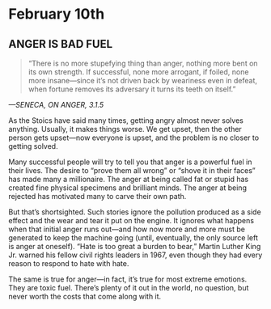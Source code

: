 # February 10th
## ANGER IS BAD FUEL

> “There is no more stupefying thing than anger, nothing more bent on its own strength. If successful, none more arrogant, if foiled, none more insane—since it’s not driven back by weariness even in defeat, when fortune removes its adversary it turns its teeth on itself.”

*—SENECA, ON ANGER, 3.1.5*

As the Stoics have said many times, getting angry almost never solves anything. Usually, it makes things worse. We get upset, then the other person gets upset—now everyone is upset, and the problem is no closer to getting solved.

Many successful people will try to tell you that anger is a powerful fuel in their lives. The desire to “prove them all wrong” or “shove it in their faces” has made many a millionaire. The anger at being called fat or stupid has created fine physical specimens and brilliant minds. The anger at being rejected has motivated many to carve their own path.

But that’s shortsighted. Such stories ignore the pollution produced as a side effect and the wear and tear it put on the engine. It ignores what happens when that initial anger runs out—and how now more and more must be generated to keep the machine going (until, eventually, the only source left is anger at oneself). “Hate is too great a burden to bear,” Martin Luther King Jr. warned his fellow civil rights leaders in 1967, even though they had every reason to respond to hate with hate.

The same is true for anger—in fact, it’s true for most extreme emotions. They are toxic fuel. There’s plenty of it out in the world, no question, but never worth the costs that come along with it.

